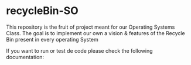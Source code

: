 # recycleBin-SO
This repository is the fruit of project meant for our Operating Systems Class. 
The goal is to implement our own a vision & features of the Recycle Bin present in every operating System

If you want to run or test de code please check the following documentation:


